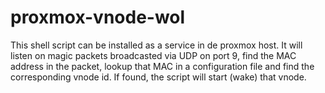 # proxmox-vnode-wol

This shell script can be installed as a service in de proxmox host. It will listen on magic packets broadcasted via UDP on port 9, find the MAC address in the packet, lookup that MAC in a configuration file and find the corresponding vnode id. If found, the script will start (wake) that vnode. 